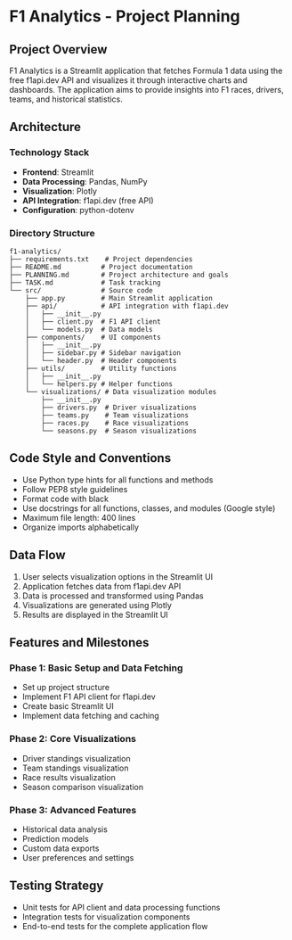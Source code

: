 # F1 Analytics - Project Planning

## Project Overview
F1 Analytics is a Streamlit application that fetches Formula 1 data using the free f1api.dev API and visualizes it through interactive charts and dashboards. The application aims to provide insights into F1 races, drivers, teams, and historical statistics.

## Architecture

### Technology Stack
- **Frontend**: Streamlit
- **Data Processing**: Pandas, NumPy
- **Visualization**: Plotly
- **API Integration**: f1api.dev (free API)
- **Configuration**: python-dotenv

### Directory Structure
```
f1-analytics/
├── requirements.txt    # Project dependencies
├── README.md          # Project documentation
├── PLANNING.md        # Project architecture and goals
├── TASK.md            # Task tracking
└── src/               # Source code
    ├── app.py         # Main Streamlit application
    ├── api/           # API integration with f1api.dev
    │   ├── __init__.py
    │   ├── client.py  # F1 API client
    │   └── models.py  # Data models
    ├── components/    # UI components
    │   ├── __init__.py
    │   ├── sidebar.py # Sidebar navigation
    │   └── header.py  # Header components
    ├── utils/         # Utility functions
    │   ├── __init__.py
    │   └── helpers.py # Helper functions
    └── visualizations/ # Data visualization modules
        ├── __init__.py
        ├── drivers.py  # Driver visualizations
        ├── teams.py    # Team visualizations
        ├── races.py    # Race visualizations
        └── seasons.py  # Season visualizations
```

## Code Style and Conventions
- Use Python type hints for all functions and methods
- Follow PEP8 style guidelines
- Format code with black
- Use docstrings for all functions, classes, and modules (Google style)
- Maximum file length: 400 lines
- Organize imports alphabetically

## Data Flow
1. User selects visualization options in the Streamlit UI
2. Application fetches data from f1api.dev API
3. Data is processed and transformed using Pandas
4. Visualizations are generated using Plotly
5. Results are displayed in the Streamlit UI

## Features and Milestones

### Phase 1: Basic Setup and Data Fetching
- Set up project structure
- Implement F1 API client for f1api.dev
- Create basic Streamlit UI
- Implement data fetching and caching

### Phase 2: Core Visualizations
- Driver standings visualization
- Team standings visualization
- Race results visualization
- Season comparison visualization

### Phase 3: Advanced Features
- Historical data analysis
- Prediction models
- Custom data exports
- User preferences and settings

## Testing Strategy
- Unit tests for API client and data processing functions
- Integration tests for visualization components
- End-to-end tests for the complete application flow
